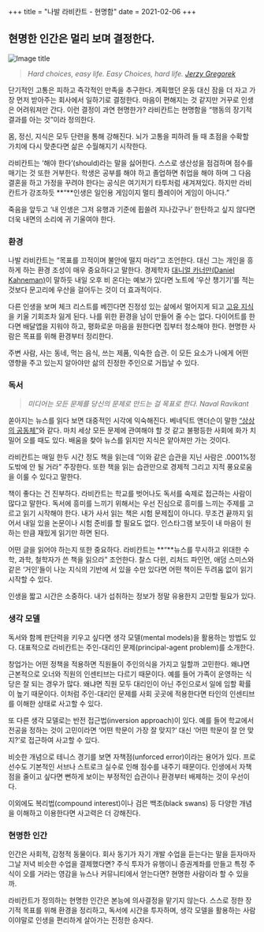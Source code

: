 +++
title = "나발 라비칸트 - 현명함"
date = 2021-02-06
+++

## 현명한 인간은 멀리 보며 결정한다.

![Image title](https://bear-images.sfo2.cdn.digitaloceanspaces.com/kang-1662213878.webp)

> _Hard choices, easy life. Easy Choices, hard life.
> [Jerzy Gregorek](https://medium.com/mind-cafe/hard-choices-easy-life-what-should-they-mean-to-you-206fc87c78cf#:\~:text=%E2%80%9CHard%20choices%2C%20easy%20life.,point%20in%20his%20TED%20talk.)_

단기적인 고통은 피하고 즉각적인 만족을 추구한다. 계획했던 운동 대신 잠을 더 자고 가장 먼저 받아주는 회사에서 일하기로 결정한다. 마음이 편해지는 것 같지만 거꾸로 인생은 어려워져만 간다. 이런 결정이 과연 현명한가? 라비칸트는 현명함을 “행동의 장기적 결과를 아는 것”이라 정의한다.

몸, 정신, 지식은 모두 단련을 통해 강해진다. 뇌가 고통을 피하려 들 때 초점을 수확할 가치에 다시 맞춘다면 삶은 수월해지기 시작한다.

라비칸트는 ‘해야 한다’(should)라는 말을 싫어한다. 스스로 생산성을 점검하며 점수를 매기는 것 또한 거부한다. 학생은 공부를 해야 하고 졸업하면 취업을 해야 하며 그 다음 결혼을 하고 가정을 꾸려야 한다는 공식은 여기저기 타투처럼 새겨져있다. 하지만 라비칸트가 강조하듯 \*\*“\*\*인생은 일인용 게임이지 멀티 플레이어 게임이 아니다.”

죽음을 앞두고 ‘내 인생은 그저 유행과 기준에 휩쓸려 지나갔구나’ 한탄하고 싶지 않다면 더욱 내면의 소리에 귀 기울여야 한다.

### 환경

나발 라비칸트는 “목표를 끄적이며 불안에 떨지 마라”고 조언한다. 대신 그는 개인을 흥하게 하는 환경 조성이 매우 중요하다고 말한다. 경제학자 [대니얼 카너만(Daniel Kahneman)](https://www.aladin.co.kr/shop/wproduct.aspx?ItemId=140135544)이 말하듯 내일 오후 비 온다는 예보가 있다면 노트에 ‘우산 챙기기’를 적는 것보다 문고리에 우산을 걸어두는 것이 더 효과적이다.

다른 인생을 보며 체크 리스트를 베낀다면 진정성 있는 삶에서 멀어지게 되고 [고유 지식](https://apes.blog/post/106)을 키울 기회조차 잃게 된다. 나를 위한 환경을 남이 만들어 줄 수는 없다. 다이어트를 한다면 배달앱을 지워야 하고, 평화로운 마음을 원한다면 집부터 청소해야 한다. 현명한 사람은 목표를 위해 환경부터 정리한다.

주변 사람, 사는 동네, 먹는 음식, 쓰는 제품, 익숙한 습관. 이 모든 요소가 나에게 어떤 영향을 주고 있는지 알아야만 삶의 진정한 주인으로 거듭날 수 있다.

### 독서

> _미디어는 모든 문제를 당신의 문제로 만드는 걸 목표로 한다.
> Naval Ravikant_

쏟아지는 뉴스를 읽다 보면 대중적인 시각에 익숙해진다. 베네딕트 앤더슨이 말한 [“상상의 공동체”](https://www.pressian.com/pages/articles/243215?no=243215)와 같다. 마치 세상 모든 문제에 관여해야 할 것 같고 불평등한 사회에 화가 치밀어 오를 때도 있다. 배움을 찾아 뉴스를 읽지만 지식은 얕아져만 가는 것이다.

라비칸트는 매일 한두 시간 정도 책을 읽는데 “이와 같은 습관을 지닌 사람은 .0001%정도밖에 안 될 거라” 주장한다. 또한 책을 읽는 습관만으로 경제적 그리고 지적 풍요로움을 이룰 수 있다고 말한다.

책이 좋다는 건 진부하다. 라비칸트는 학교를 벗어나도 독서를 숙제로 접근하는 사람이 많다고 말한다. 독서에 흥미를 느끼기 위해서는 우선 진심으로 흥미를 느끼는 주제를 고르고 읽기 시작해야 한다. 내가 사서 읽는 책은 시험 문제집이 아니다. 무조건 끝까지 읽어서 내일 있을 논문이나 시험 준비를 할 필요도 없다. 인스타그램 보듯이 내 마음이 원하는 만큼 재밌게 읽기만 하면 된다.

어떤 글을 읽어야 하는지 또한 중요하다. 라비칸트는 \*\*“\*\*뉴스를 무시하고 위대한 수학, 과학, 철학자가 쓴 책을 읽으라” 조언한다. 찰스 다윈, 리처드 파인먼, 애덤 스미스와 같은 ‘거인’들이 나눈 지식의 기반에 서 있을 수만 있다면 어떤 책이든 두려움 없이 읽기 시작할 수 있다.

인생을 짧고 시간은 소중하다. 내가 섭취하는 정보가 정말 유용한지 고민할 필요가 있다.

### 생각 모델

독서와 함께 판단력을 키우고 싶다면 생각 모델(mental models)을 활용하는 방법도 있다. 대표적으로 라비칸트는 주인-대리인 문제(principal-agent problem)를 소개한다.

창업가는 어떤 정책을 적용하면 직원들이 주인의식을 가지고 일할까 고민한다. 왜냐면 근본적으로 오너와 직원의 인센티브는 다르기 때문이다. 예를 들어 가족이 운영하는 식당은 잘 되는 경우가 많다. 왜냐면 직원 모두 대리인이 아닌 주인으로서 일에 임할 확률이 높기 때문이다. 이처럼 주인-대리인 문제를 사회 곳곳에 적용한다면 타인의 인센티브를 이해한 상태로 사고할 수 있다.

또 다른 생각 모델로는 반전 접근법(inversion approach)이 있다. 예를 들어 학교에서 전공을 정하는 것이 고민이라면 ‘어떤 학문이 가장 잘 맞지?’ 대신 ‘어떤 학문이 잘 안 맞지?’로 접근하여 사고할 수 있다.

비슷한 개념으로 테니스 경기를 보면 자책점(unforced error)이라는 용어가 있다. 프로 선수도 기본적인 서브나 스트로크 실수로 인해 점수를 내주기 때문이다. 인생에서 자책점을 줄이고 싶다면 뻔하게 보이는 부정적인 습관이나 환경부터 배제하는 것이 우선이다.

이외에도 복리법(compound interest)이나 검은 백조(black swans) 등 다양한 개념을 이해하고 이용한다면 사고력은 더 강해진다.

### 현명한 인간

인간은 사회적, 감정적 동물이다. 회사 동기가 자기 개발 수업을 듣는다는 말을 듣자마자 그날 저녁 비슷한 수업을 결제했다면? 주식 투자가 유행이니 증권계좌를 만들고 특정 주식이 오를 거라는 영감을 뉴스나 커뮤니티에서 얻는다면? 현명한 사람이라 할 수 있을까.

라비칸트가 정의하는 현명한 인간은 본능에 의사결정을 맡기지 않는다. 스스로 정한 장기적 목표를 위해 환경을 정리하고, 독서에 시간을 투자하며, 생각 모델을 활용하는 사람이야말로 인생을 편리하게 살아가는 진정한 승자다.